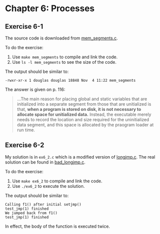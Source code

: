 # Chapter 6: Processes

## Exercise 6-1

The source code is downloaded from [mem_segments.c](http://man7.org/tlpi/code/online/dist/proc/mem_segments.c.html).

To do the exercise:
1. Use `make mem_segments` to compile and link the code.
1. Use `ls -l mem_segments` to see the size of the code.

The output should be similar to:
```
-rwxr-xr-x 1 douglas douglas 18848 Nov  4 11:22 mem_segments
```

The answer is given on p. 116:
> ...The main reason for placing global and static variables that are initialized into a separate segment from those that are unitialized is that, __when a program is stored on disk, it is not necessary to allocate space for unitialized data.__ Instead, the executable merely needs to record the location and size required for the uninitialized data segment, and this space is allocated by the praogram loader at run time.

## Exercise 6-2

My solution is in `ex6_2.c` which is a modified version of [longjmp.c](http://man7.org/tlpi/code/online/dist/proc/longjmp.c.html). The real solution can be found in [bad_longjmp.c](http://man7.org/tlpi/code/online/dist/proc/bad_longjmp.c.html).

To do the exercise:
1. Use `make ex6_2` to compile and link the code.
1. Use `./ex6_2` to execute the solution.

The output should be similar to:
```
Calling f1() after initial setjmp()
test_jmp(1) finished
We jumped back from f1()
test_jmp(1) finished
```

In effect, the body of the function is executed twice.
